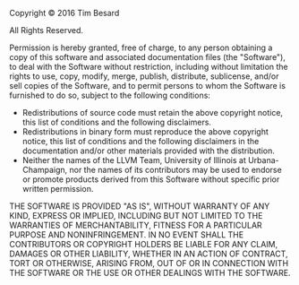 Copyright &copy; 2016 Tim Besard

All Rights Reserved.

Permission is hereby granted, free of charge, to any person obtaining a copy of this
software and associated documentation files (the "Software"), to deal with the Software
without restriction, including without limitation the rights to use, copy, modify, merge,
publish, distribute, sublicense, and/or sell copies of the Software, and to permit persons
to whom the Software is furnished to do so, subject to the following conditions:

* Redistributions of source code must retain the above copyright notice, this list of
  conditions and the following disclaimers.
* Redistributions in binary form must reproduce the above copyright notice, this list of
  conditions and the following disclaimers in the documentation and/or other materials
  provided with the distribution.
* Neither the names of the LLVM Team, University of Illinois at Urbana-Champaign, nor the
  names of its contributors may be used to endorse or promote products derived from this
  Software without specific prior written permission.

THE SOFTWARE IS PROVIDED "AS IS", WITHOUT WARRANTY OF ANY KIND, EXPRESS OR IMPLIED,
INCLUDING BUT NOT LIMITED TO THE WARRANTIES OF MERCHANTABILITY, FITNESS FOR A PARTICULAR
PURPOSE AND NONINFRINGEMENT. IN NO EVENT SHALL THE CONTRIBUTORS OR COPYRIGHT HOLDERS BE
LIABLE FOR ANY CLAIM, DAMAGES OR OTHER LIABILITY, WHETHER IN AN ACTION OF CONTRACT, TORT OR
OTHERWISE, ARISING FROM, OUT OF OR IN CONNECTION WITH THE SOFTWARE OR THE USE OR OTHER
DEALINGS WITH THE SOFTWARE.
